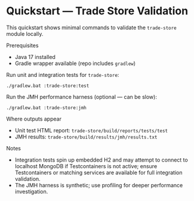 # Quickstart — Trade Store Validation

This quickstart shows minimal commands to validate the `trade-store` module locally.

Prerequisites

- Java 17 installed
- Gradle wrapper available (repo includes `gradlew`)

Run unit and integration tests for `trade-store`:

```pwsh
./gradlew.bat :trade-store:test
```

Run the JMH performance harness (optional — can be slow):

```pwsh
./gradlew.bat :trade-store:jmh
```

Where outputs appear

- Unit test HTML report: `trade-store/build/reports/tests/test`
- JMH results: `trade-store/build/results/jmh/results.txt`

Notes

- Integration tests spin up embedded H2 and may attempt to connect to localhost MongoDB if Testcontainers is not active; ensure Testcontainers or matching services are available for full integration validation.
- The JMH harness is synthetic; use profiling for deeper performance investigation.
